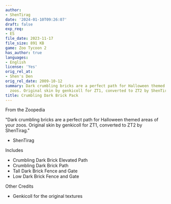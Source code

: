 ```yaml
---
author:
- ShenTirag
date: '2024-01-10T09:26:07'
draft: false
exp_req:
- ES
file_date: 2023-11-17
file_size: 891 KB
game: Zoo Tycoon 2
has_author: true
languages:
- English
license: 'Yes'
orig_rel_at:
- Shen's Den
orig_rel_date: 2009-10-12
summary: Dark crumbling bricks are a perfect path for Halloween themed areas of your
  zoos. Original skin by genkicoll for ZT1, converted to ZT2 by ShenTirag.
title: Crumbling Dark Brick Pack
---
```



From the Zoopedia


"Dark crumbling bricks are a perfect path for Halloween themed areas of your zoos. Original skin by genkicoll for ZT1, converted to ZT2 by ShenTirag."
- ShenTirag


Includes


- Crumbling Dark Brick Elevated Path
- Crumbling Dark Brick Path
- Tall Dark Brick Fence and Gate
- Low Dark Brick Fence and Gate


Other Credits

- Genkicoll for the original textures